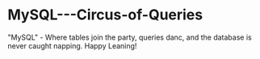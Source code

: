 # MySQL---Circus-of-Queries
"MySQL" - Where tables join the party, queries danc, and the database is never caught napping. Happy Leaning!
